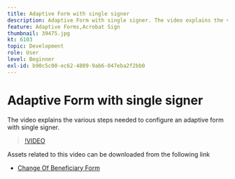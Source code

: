 ```yaml
---
title: Adaptive Form with single signer
description: Adaptive Form with single signer. The video explains the various steps needed to configure an adaptive form with single signer.
feature: Adaptive Forms,Acrobat Sign
thumbnail: 39475.jpg
kt: 6103
topic: Development
role: User
level: Beginner
exl-id: b90c5c00-ec62-4809-9ab6-047eba2f2bb0
---
```

# Adaptive Form with single signer


The video explains the various steps needed to configure an adaptive form with single signer.

>[!VIDEO](https://video.tv.adobe.com/v/39475?quality=12&learn=on)

Assets related to this video can be downloaded from the following link

* [Change Of Beneficiary Form ](assets/change-of-beneficiary-form.zip)
